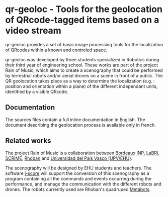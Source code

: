 # qr-geoloc - Tools for the geolocation of QRcode-tagged items based on a video stream #

qr-geoloc provides a set of basic image processing tools for the localization of QRcodes within a known and controled space.

qr-geoloc was developed by three students specialized in Robotics during their third year of engineering school. These works are part of the project Rain of Music, which aims to create a scenography that could be performed by terrestrial robots and/or aerial drones on a scene in front of a public. The QR geolocation takes place as a way to determine the localization (e.g. : position and orientation within a plane) of the different independant units, identified by a visible QRcode.

## Documentation ##
The sources files contain a full inline documentation in English. The document describing the geolocation process is available only in french.

## Related works ##
The project Rain of Music is a collaboration between [Bordeaux INP](https://bordeaux-inp.fr/), [LaBRI](https://www.labri.fr), [SCRIME](https://scrime.labri.fr), [Rhoban](https://rhoban.com) and [Universidad del País Vasco (UPV/EHU)](https://www.ehu.eus).

The scenography will be designed by EHU students and teachers. The software [i-score](https://github.com/OSSIA/i-score) will support the conversion of this scenography as a program containing all the commands and events occurring during the performance, and manage the communication with the different robots and drones. The robots currently used are Rhoban's quadruped [Metabots](https://github.com/Rhoban/Metabot).